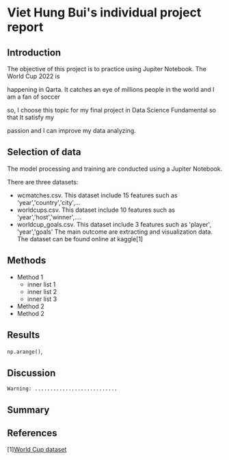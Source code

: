 # Viet Hung Bui's individual project report

## Introduction 
The objective of this project is to practice using Jupiter Notebook. The World Cup 2022 is 

happening in Qarta. It catches an eye of millions people in the world and I am a fan of soccer 

so, I choose this topic for my final project in Data Science Fundamental so that It satisfy my 

passion and I can improve my data analyzing. 

## Selection of data 
The model processing and training are conducted using a Jupiter Notebook.

There are three datasets: 
- wcmatches.csv. This dataset include 15 features such as 'year','country','city',...
- worldcups.csv. This dataset include 10 features such as 'year','host','winner',....
- worldcup_goals.csv. This dataset include 3 features such as 'player', 'year','goals'
The main outcome are extracting and visualization data. The dataset can be found online at 
kaggle[1]

## Methods
- Method 1
  - inner list 1
  - inner list 2 
  - inner list 3
- Method 2
- Method 2
## Results
`np.arange()`,

## Discussion 
```Warning: ...........................```

## Summary 

## References
[1][World Cup dataset](https://www.kaggle.com/datasets/evangower/fifa-world-cup)
